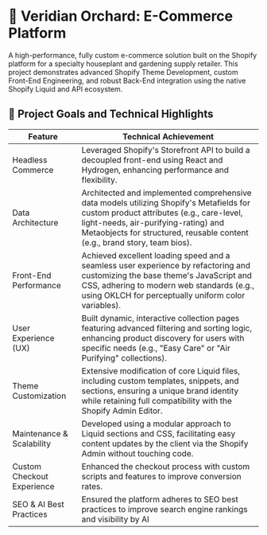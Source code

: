# 🌿 Veridian Orchard: E-Commerce Platform

A high-performance, fully custom e-commerce solution built on the Shopify platform for a specialty houseplant and gardening supply retailer. This project demonstrates advanced Shopify Theme Development, custom Front-End Engineering, and robust Back-End integration using the native Shopify Liquid and API ecosystem.

## 🎯 Project Goals and Technical Highlights

| Feature                    | Technical Achievement                                                                                                                                                                                                                                     |
| -------------------------- | --------------------------------------------------------------------------------------------------------------------------------------------------------------------------------------------------------------------------------------------------------- |
| Headless Commerce          | Leveraged Shopify's Storefront API to build a decoupled front-end using React and Hydrogen, enhancing performance and flexibility.                                                                                                                        |
| Data Architecture          | Architected and implemented comprehensive data models utilizing Shopify's Metafields for custom product attributes (e.g., care-level, light-needs, air-purifying-rating) and Metaobjects for structured, reusable content (e.g., brand story, team bios). |
| Front-End Performance      | Achieved excellent loading speed and a seamless user experience by refactoring and customizing the base theme's JavaScript and CSS, adhering to modern web standards (e.g., using OKLCH for perceptually uniform color variables).                        |
| User Experience (UX)       | Built dynamic, interactive collection pages featuring advanced filtering and sorting logic, enhancing product discovery for users with specific needs (e.g., "Easy Care" or "Air Purifying" collections).                                                 |
| Theme Customization        | Extensive modification of core Liquid files, including custom templates, snippets, and sections, ensuring a unique brand identity while retaining full compatibility with the Shopify Admin Editor.                                                       |
| Maintenance & Scalability  | Developed using a modular approach to Liquid sections and CSS, facilitating easy content updates by the client via the Shopify Admin without touching code.                                                                                               |
| Custom Checkout Experience | Enhanced the checkout process with custom scripts and features to improve conversion rates.                                                                                                                                                               |
| SEO & AI Best Practices    | Ensured the platform adheres to SEO best practices to improve search engine rankings and visibility by AI                                                                                                                                                 |
